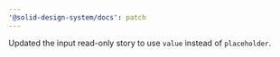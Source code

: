 ```yaml
---
'@solid-design-system/docs': patch
---
```


Updated the input read-only story to use `value` instead of `placeholder`.
